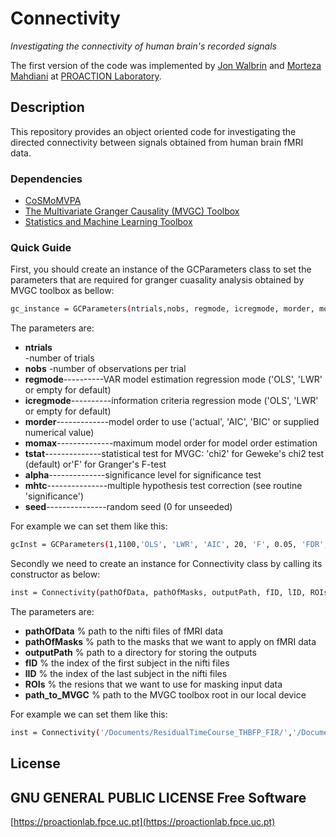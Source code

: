 # Connectivity
_Investigating the connectivity of human brain's recorded signals_

The first version of the code was implemented by [Jon Walbrin](https://orcid.org/0000-0001-9740-4471) and [Morteza Mahdiani](https://morteza-mahdiani.github.io/) at [PROACTION Laboratory](https://proactionlab.fpce.uc.pt/).

## Description
This repository provides an object oriented code for investigating the directed connectivity between signals obtained from human brain fMRI data.

### Dependencies
* [CoSMoMVPA](https://cosmomvpa.org/)
* [The Multivariate Granger Causality (MVGC) Toolbox
](https://www.mathworks.com/matlabcentral/fileexchange/78727-the-multivariate-granger-causality-mvgc-toolbox)
* [Statistics and Machine Learning Toolbox
](https://www.mathworks.com/products/statistics.html)


### Quick Guide
First, you should create an instance of the GCParameters class to set the parameters that are required for granger cuasality analysis obtained by MVGC toolbox as bellow:

```bash
gc_instance = GCParameters(ntrials,nobs, regmode, icregmode, morder, momax, tstat, alpha, mhtc, seed);
```

The parameters are:

- **ntrials**<br>
	-number of trials
- **nobs**
	-number of observations per trial
- **regmode**----------VAR model estimation regression mode ('OLS', 'LWR' or empty for default)
- **icregmode**----------information criteria regression mode ('OLS', 'LWR' or empty for default)
- **morder**-------------model order to use ('actual', 'AIC', 'BIC' or supplied numerical value)
- **momax**--------------maximum model order for model order estimation
- **tstat**--------------statistical test for MVGC:  'chi2' for Geweke's chi2 test (default) or'F' for Granger's F-test
- **alpha**--------------significance level for significance test
- **mhtc**---------------multiple hypothesis test correction (see routine 'significance')
- **seed**---------------random seed (0 for unseeded)

For example we can set them like this:

```bash
gcInst = GCParameters(1,1100,'OLS', 'LWR', 'AIC', 20, 'F', 0.05, 'FDR', 0)
```

Secondly we need to create an instance for Connectivity class by calling its constructor as below:

```bash
inst = Connectivity(pathOfData, pathOfMasks, outputPath, fID, lID, ROIs, path_to_MVGC)
```

The parameters are:

- **pathOfData**		% path to the nifti files of fMRI data
- **pathOfMasks**		% path to the masks that we want to apply on fMRI data
- **outputPath**		% path to a directory for storing the outputs
- **fID**     		% the index of the first subject in the nifti files
- **lID** 			% the index of the last subject in the nifti files
- **ROIs** 			% the resions that we want to use for masking input data
- **path_to_MVGC** 	% path to the MVGC toolbox root in our local device

For example we can set them like this:

```bash
inst = Connectivity('/Documents/ResidualTimeCourse_THBFP_FIR/','/Documents/SubjReg_SearchSpaces_GM_ASMasked/','/Documents/out/', 8,10,{'rOFA','rFFA','rSTSF'},'/Applications/MathWorks/MATLAB Add-Ons/Collections/The Multivariate Granger Causality (MVGC) Toolbox' 
```

## License

GNU GENERAL PUBLIC LICENSE
**Free Software**
-------

[https://proactionlab.fpce.uc.pt](https://proactionlab.fpce.uc.pt)